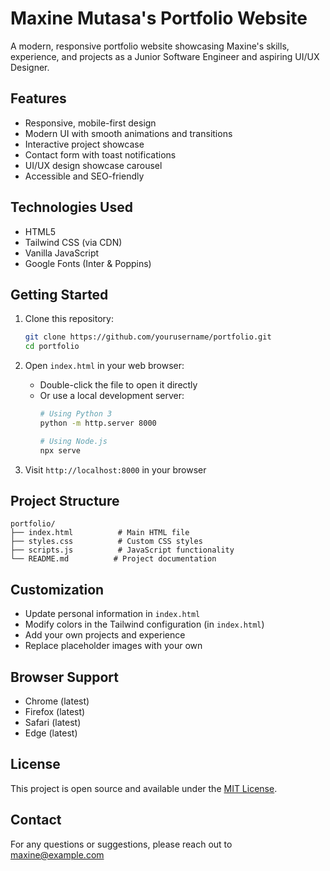 # Maxine Mutasa's Portfolio Website

A modern, responsive portfolio website showcasing Maxine's skills, experience, and projects as a Junior Software Engineer and aspiring UI/UX Designer.

## Features

- Responsive, mobile-first design
- Modern UI with smooth animations and transitions
- Interactive project showcase
- Contact form with toast notifications
- UI/UX design showcase carousel
- Accessible and SEO-friendly

## Technologies Used

- HTML5
- Tailwind CSS (via CDN)
- Vanilla JavaScript
- Google Fonts (Inter & Poppins)

## Getting Started

1. Clone this repository:
   ```bash
   git clone https://github.com/yourusername/portfolio.git
   cd portfolio
   ```

2. Open `index.html` in your web browser:
   - Double-click the file to open it directly
   - Or use a local development server:
     ```bash
     # Using Python 3
     python -m http.server 8000
     
     # Using Node.js
     npx serve
     ```

3. Visit `http://localhost:8000` in your browser

## Project Structure

```
portfolio/
├── index.html          # Main HTML file
├── styles.css          # Custom CSS styles
├── scripts.js          # JavaScript functionality
└── README.md          # Project documentation
```

## Customization

- Update personal information in `index.html`
- Modify colors in the Tailwind configuration (in `index.html`)
- Add your own projects and experience
- Replace placeholder images with your own

## Browser Support

- Chrome (latest)
- Firefox (latest)
- Safari (latest)
- Edge (latest)

## License

This project is open source and available under the [MIT License](LICENSE).

## Contact

For any questions or suggestions, please reach out to maxine@example.com